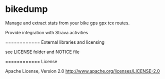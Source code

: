bikedump
============

Manage and extract stats from your bike gps gpx tcx routes.

Provide integration with Strava activities

============
External libraries and licensing

see LICENSE folder and NOTICE file

============
License

Apache License, Version 2.0 http://www.apache.org/licenses/LICENSE-2.0
